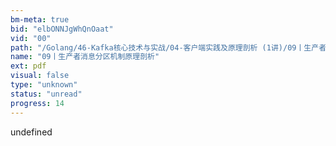 ```yaml
---
bm-meta: true
bid: "elbONNJgWhQnOaat"
vid: "00"
path: "/Golang/46-Kafka核心技术与实战/04-客户端实践及原理剖析 (1讲)/09丨生产者消息分区机制原理剖析.pdf"
name: "09丨生产者消息分区机制原理剖析"
ext: pdf
visual: false
type: "unknown"
status: "unread"
progress: 14
---
```

undefined
